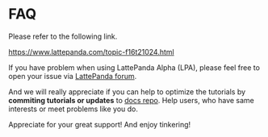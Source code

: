 # FAQ

Please refer to the following link.

https://www.lattepanda.com/topic-f16t21024.html





If you have problem when using LattePanda Alpha (LPA), please feel free to open your issue via [LattePanda forum](https://www.lattepanda.com/forum/).

And we will really appreciate if you can help to optimize the tutorials by **commiting tutorials or updates** to [docs repo](https://github.com/LattePandaTeam/Docs). Help users, who have same interests or meet problems like you do.

Appreciate for your great support! And enjoy tinkering!


